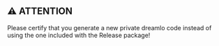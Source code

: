 ## ⚠ ATTENTION

Please certify that you generate a new private dreamlo code instead of using the one included with the Release package!
